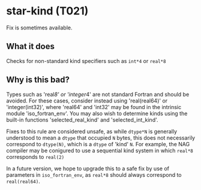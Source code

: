 # star-kind (T021)
Fix is sometimes available.

## What it does
Checks for non-standard kind specifiers such as `int*4` or `real*8`

## Why is this bad?
Types such as 'real*8' or 'integer*4' are not standard Fortran and should be
avoided. For these cases, consider instead using 'real(real64)' or
'integer(int32)', where 'real64' and 'int32' may be found in the intrinsic
module 'iso_fortran_env'. You may also wish to determine kinds using the
built-in functions 'selected_real_kind' and 'selected_int_kind'.

Fixes to this rule are considered unsafe, as while `dtype*N` is generally
understood to mean a `dtype` that occupied `N` bytes, this does not necessarily
correspond to `dtype(N)`, which is a `dtype` of 'kind' `N`. For example, the NAG
compiler may be conigured to use a sequential kind system in which `real*8`
corresponds to `real(2)`

In a future version, we hope to upgrade this to a safe fix by use of parameters
in `iso_fortran_env`, as `real*8` should always correspond to `real(real64)`.